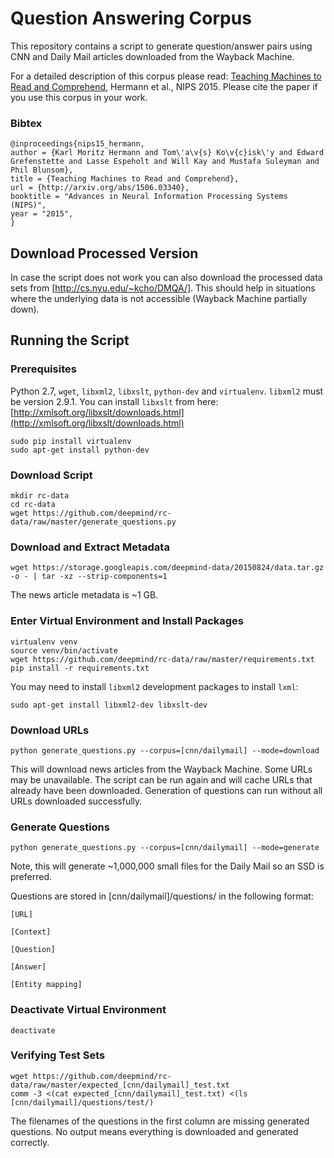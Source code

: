 # Question Answering Corpus

This repository contains a script to generate question/answer pairs using
CNN and Daily Mail articles downloaded from the Wayback Machine.

For a detailed description of this corpus please read:
[Teaching Machines to Read and Comprehend][arxiv], Hermann et al., NIPS 2015.
Please cite the paper if you use this corpus in your work.

### Bibtex

```
@inproceedings{nips15_hermann,
author = {Karl Moritz Hermann and Tom\'a\v{s} Ko\v{c}isk\'y and Edward Grefenstette and Lasse Espeholt and Will Kay and Mustafa Suleyman and Phil Blunsom},
title = {Teaching Machines to Read and Comprehend},
url = {http://arxiv.org/abs/1506.03340},
booktitle = "Advances in Neural Information Processing Systems (NIPS)",
year = "2015",
}
```

## Download Processed Version

In case the script does not work you can also download the processed data sets from [http://cs.nyu.edu/~kcho/DMQA/]. This should help in situations where the underlying data is not accessible (Wayback Machine partially down).

## Running the Script

### Prerequisites

Python 2.7, `wget`, `libxml2`, `libxslt`, `python-dev` and `virtualenv`. `libxml2` must be version 2.9.1. 
You can install `libxslt` from here: [http://xmlsoft.org/libxslt/downloads.html](http://xmlsoft.org/libxslt/downloads.html)

```
sudo pip install virtualenv
sudo apt-get install python-dev
```

### Download Script

```
mkdir rc-data
cd rc-data
wget https://github.com/deepmind/rc-data/raw/master/generate_questions.py
```

### Download and Extract Metadata

```
wget https://storage.googleapis.com/deepmind-data/20150824/data.tar.gz -o - | tar -xz --strip-components=1
```

The news article metadata is ~1 GB.

### Enter Virtual Environment and Install Packages

```
virtualenv venv
source venv/bin/activate
wget https://github.com/deepmind/rc-data/raw/master/requirements.txt
pip install -r requirements.txt
```

You may need to install `libxml2` development packages to install `lxml`:

```
sudo apt-get install libxml2-dev libxslt-dev
```

### Download URLs

```
python generate_questions.py --corpus=[cnn/dailymail] --mode=download
```

This will download news articles from the Wayback Machine. Some URLs may be
unavailable. The script can be run again and will cache
URLs that already have been downloaded. Generation of questions can run
without all URLs downloaded successfully.

### Generate Questions

```
python generate_questions.py --corpus=[cnn/dailymail] --mode=generate
```

Note, this will generate ~1,000,000 small files for the Daily Mail so an SSD is
preferred.

Questions are stored in [cnn/dailymail]/questions/ in the following format:

```
[URL]

[Context]

[Question]

[Answer]

[Entity mapping]
```

### Deactivate Virtual Environment

```
deactivate
```

### Verifying Test Sets

```
wget https://github.com/deepmind/rc-data/raw/master/expected_[cnn/dailymail]_test.txt
comm -3 <(cat expected_[cnn/dailymail]_test.txt) <(ls [cnn/dailymail]/questions/test/)
```

The filenames of the questions in the first column are missing generated questions. No output means everything is downloaded and generated correctly.

[arxiv]: http://arxiv.org/abs/1506.03340
